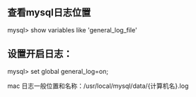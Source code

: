 


## 查看mysql日志位置
  mysql> show variables like 'general_log_file'

## 设置开启日志：
  mysql> set global general_log=on;  

mac 日志一般位置和名称：/usr/local/mysql/data/{计算机名}.log
